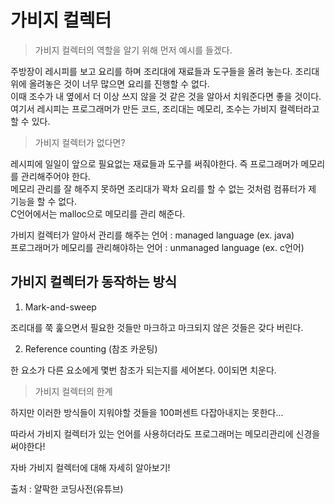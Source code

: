 # 가비지 컬렉터

> 가비지 컬렉터의 역할을 알기 위해 먼저 예시를 들겠다.  

주방장이 레시피를 보고 요리를 하며 조리대에 재료들과 도구들을 올려 놓는다. 조리대 위에 올려놓은 것이 너무 많으면 요리를 진행할 수 없다.  
이때 조수가 내 옆에서 더 이상 쓰지 않을 것 같은 것을 알아서 치워준다면 좋을 것이다.  
여기서 레시피는 프로그래머가 만든 코드, 조리대는 메모리, 조수는 가비지 컬렉터라고 할 수 있다.

> 가비지 컬렉터가 없다면?

레시피에 일일이 앞으로 필요없는 재료들과 도구를 써줘야한다. 즉 프로그래머가 메모리를 관리해주어야 한다.  
메모리 관리를 잘 해주지 못하면 조리대가 꽉차 요리를 할 수 없는 것처럼 컴퓨터가 제 기능을 할 수 없다.  
C언어에서는 malloc으로 메모리를 관리 해준다.

가비지 컬렉터가 알아서 관리를 해주는 언어 : managed language (ex. java)  
프로그래머가 메모리를 관리해야하는 언어 : unmanaged language (ex. c언어)   

## 가비지 컬렉터가 동작하는 방식

1. Mark-and-sweep  

조리대를 쭉 훑으면서 필요한 것들만 마크하고 마크되지 않은 것들은 갖다 버린다. 

2. Reference counting (참조 카운팅)

한 요소가 다른 요소에게 몇번 참조가 되는지를 세어본다. 0이되면 치운다.  

> 가비지 컬렉터의 한계  

하지만 이러한 방식들이 지워야할 것들을 100퍼센트 다잡아내지는 못한다...

따라서 가비지 컬렉터가 있는 언어를 사용하더라도 프로그래머는 메모리관리에 신경을 써야한다!

자바 가비지 컬렉터에 대해 자세히 알아보기!

출처 : 얄팍한 코딩사전(유튜브)
